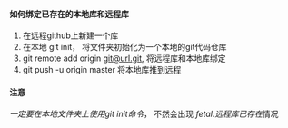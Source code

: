 #### 如何绑定已存在的本地库和远程库

1. 在远程github上新建一个库
2. 在本地 git init， 将文件夹初始化为一个本地的git代码仓库
3. git remote add origin git@url.git, 将远程库和本地库绑定
4. git push -u origin master  将本地库推到远程
 
#### 注意
*一定要在本地文件夹上使用git init命令*， 不然会出现 *fetal:远程库已存在*情况
